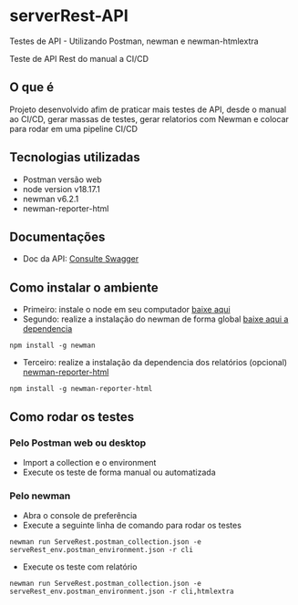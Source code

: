 # serverRest-API
Testes de API - Utilizando Postman, newman e newman-htmlextra

Teste de API Rest do manual a CI/CD
## O que é
Projeto desenvolvido afim de praticar mais testes de API, desde o manual ao CI/CD, gerar massas de testes, gerar relatorios com Newman e colocar para rodar em uma pipeline CI/CD

## Tecnologias utilizadas
- Postman versão web
- node version v18.17.1
- newman v6.2.1
- newman-reporter-html

  
## Documentações
- Doc da API: [Consulte Swagger](https://serverest.dev/#/)

## Como instalar o ambiente
- Primeiro: instale o node em seu computador [baixe aqui](https://nodejs.org/en/download)
- Segundo: realize a instalação do newman de forma global [baixe aqui a dependencia](https://www.npmjs.com/package/newman)
```
npm install -g newman
```
- Terceiro: realize a instalação da dependencia dos relatórios (opcional) [newman-reporter-html
](https://www.npmjs.com/package/newman-reporter-html)
```
npm install -g newman-reporter-html
```
## Como rodar os testes
### Pelo Postman web ou desktop
- Import a collection e o environment
- Execute os teste de forma manual ou automatizada
### Pelo newman
- Abra o console de preferência
- Execute a seguinte linha de comando para rodar os testes
```
newman run ServeRest.postman_collection.json -e serveRest_env.postman_environment.json -r cli
```
- Execute os teste com relatório
```
newman run ServeRest.postman_collection.json -e serveRest_env.postman_environment.json -r cli,htmlextra
```
